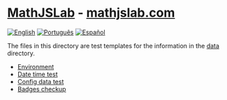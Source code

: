 # [MathJSLab](https://mathjslab.com/) - [mathjslab.com](https://mathjslab.com/)

[![English](https://img.shields.io/badge/English-8484FF)](README.md) [![Português](https://img.shields.io/badge/Portugu%C3%AAs-blue)](LEIAME.md) [![Español](https://img.shields.io/badge/Espa%C3%B1ol-blue)](LEAME.md)

The files in this directory are test templates for the information in the [data](https://github.com/MathJSLab/.github/tree/main/data) directory.

- [Environment](data/environment.md)
- [Date time test](data/date-time-test.md)
- [Config data test](data/config-data-test.md)
- [Badges checkup](data/badges-checkup.md)
